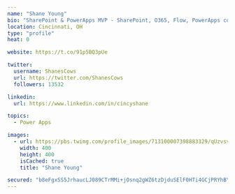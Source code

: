 ```yaml
---
name: "Shane Young"
bio: "SharePoint & PowerApps MVP - SharePoint, O365, Flow, PowerApps consulting? @PowerApps911 | Pure Snark? You found it."
location: Cincinnati, OH
type: "profile"
heat: 0

website: https://t.co/91p5BQ3pUe

twitter:
  username: ShanesCows
  url: https://twitter.com/ShanesCows
  followers: 13532

linkedin:
  url: https://www.linkedin.com/in/cincyshane

topics:
  - Power Apps

images:
  - url: https://pbs.twimg.com/profile_images/713100007398883329/qUzvsvQ3_400x400.jpg
    width: 400
    height: 400
    isCached: true
    title: "Shane Young"

secured: "b8eFgxSS5JrhaucLJ089CTrMMi+jOsnq2gWZ6tzDjduSElF0HTi4GCjPRYhBYFm2c6Tr9vrAZv0hunDI39E3l0NHwDrEwoHXV5o4OePqI1YeZrVfZvm69rj0ECYLVQvJpB/6QG1UCClzsqE8XtklkJ0JrmBJL2PX4Qgse/O5Ei+IoyIz9Izt94+lMBFnyYGTBa7mrnTbGzal2UiGab50JIB0O53R3YcCDA4cDDaxuWkuxb/mh3dJ/nGTZH4SxUU7caQ3F8dhO6yz23z8CbzoOqJY0AcSvZA2DunAgbtccsj+E2g7EoHpegZ5F0GHpuV4xEUCB4gE3DIHegg4koBYBOibM7ep0Wj6xXz0t9NjeuiHkKlN0hHM7gXmVXc9YtGq8ypcUtda/aP+odqRdXx+kKKvApdwsE7Wg7NFIuHFRf0=;pcH3x7wrpwxtOMi5h/meTQ=="
---
```


